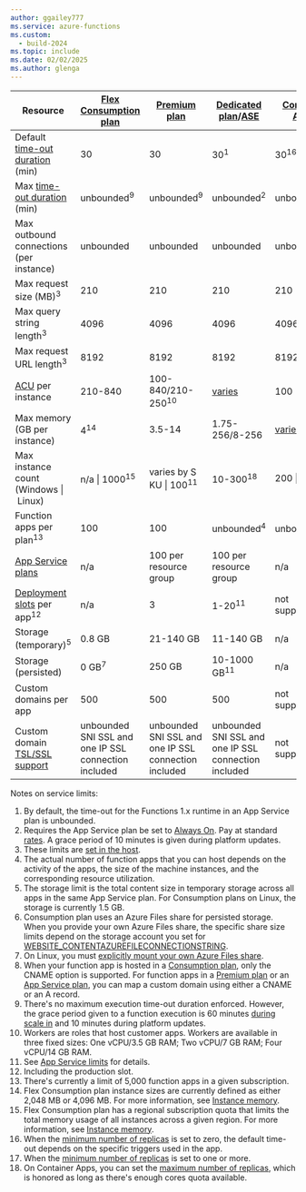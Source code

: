 ```yaml
---
author: ggailey777
ms.service: azure-functions
ms.custom:
  - build-2024
ms.topic: include
ms.date: 02/02/2025
ms.author: glenga
---
```

| Resource |[Flex Consumption plan](/azure/azure-functions/flex-consumption-plan)|[Premium plan](/azure/azure-functions/functions-premium-plan)|[Dedicated plan](/azure/azure-functions/dedicated-plan)/[ASE](/azure/app-service/environment/intro)| [Container Apps](/azure/azure-functions/functions-container-apps-hosting)|[Consumption plan](/azure/azure-functions/consumption-plan)|
| --- | --- | --- | --- | --- | --- | 
| Default [time-out duration](/azure/azure-functions/functions-scale#timeout) (min) | 30 | 30 |30<sup>1</sup> | 30<sup>16</sup> |5 |
| Max [time-out duration](/azure/azure-functions/functions-scale#timeout) (min) | unbounded<sup>9</sup> | unbounded<sup>9</sup> | unbounded<sup>2</sup> | unbounded<sup>17</sup> |10 |
| Max outbound connections (per instance) |  unbounded | unbounded | unbounded | unbounded |600 active (1200 total) |
| Max request size (MB)<sup>3</sup> |  210 | 210 | 210 | 210 |210 |
| Max query string length<sup>3</sup> |  4096 | 4096 | 4096 | 4096 | 4096 |
| Max request URL length<sup>3</sup> | 8192 | 8192 | 8192 | 8192 | 8192 | 
|[ACU](/azure/virtual-machines/acu) per instance |  210-840 | 100-840/210-250<sup>10</sup> | [varies](/azure/container-apps/billing) |100 | varies |
| Max memory (GB per instance) | 4<sup>14</sup> |  3.5-14 | 1.75-256/8-256 | [varies](/azure/container-apps/billing) |1.5 | 
| Max instance count (Windows&nbsp;\|&nbsp;Linux) |  n/a&nbsp;\|&nbsp;1000<sup>15</sup> | varies by S    KU&nbsp;\|&nbsp;100<sup>11</sup> |  10-300<sup>18</sup> | 200&nbsp;\|&nbsp;100 | 1000 | 
| Function apps per plan<sup>13</sup> |  100 | 100 | unbounded<sup>4</sup> | unbounded<sup>4</sup> |100 |
| [App Service plans](/azure/app-service/overview-hosting-plans) |  n/a | 100 per resource group |100 per resource group | n/a | 100 per [region](https://azure.microsoft.com/global-infrastructure/regions/) |
| [Deployment slots](/azure/azure-functions/functions-deployment-slots) per app<sup>12</sup> |  n/a | 3 | 1-20<sup>11</sup> | not supported |2 |
| Storage (temporary)<sup>5</sup> |  0.8 GB | 21-140 GB |11-140 GB | n/a |0.5 GB |
| Storage (persisted) |  0 GB<sup>7</sup> | 250 GB |10-1000 GB<sup>11</sup> | n/a |1 GB<sup>6,7</sup> |
| Custom domains per app</a> | 500 | 500 | 500 | not supported |500<sup>7</sup> |
| Custom domain [TSL/SSL support](/azure/app-service/configure-ssl-bindings) | unbounded SNI SSL and one IP SSL connection included | unbounded SNI SSL and one IP SSL connection included |unbounded SNI SSL and one IP SSL connection included | not supported |unbounded SNI SSL connection included |

Notes on service limits:

1. By default, the time-out for the Functions 1.x runtime in an App Service plan is unbounded.  
2. Requires the App Service plan be set to [Always On](/azure/azure-functions/dedicated-plan#always-on). Pay at standard [rates](https://azure.microsoft.com/pricing/details/app-service/). A grace period of 10 minutes is given during platform updates.
3. These limits are [set in the host](https://github.com/Azure/azure-functions-host/blob/dev/src/WebJobs.Script.WebHost/web.config).  
4. The actual number of function apps that you can host depends on the activity of the apps, the size of the machine instances, and the corresponding resource utilization.  
5. The storage limit is the total content size in temporary storage across all apps in the same App Service plan. For Consumption plans on Linux, the storage is currently 1.5 GB.
6. Consumption plan uses an Azure Files share for persisted storage. When you provide your own Azure Files share, the specific share size limits depend on the storage account you set for [WEBSITE_CONTENTAZUREFILECONNECTIONSTRING](/azure/azure-functions/functions-app-settings#website_contentazurefileconnectionstring). 
7. On Linux, you must [explicitly mount your own Azure Files share](/azure/azure-functions/storage-considerations#mount-file-shares).
8. When your function app is hosted in a [Consumption plan](/azure/azure-functions/consumption-plan), only the CNAME option is supported. For function apps in a [Premium plan](/azure/azure-functions/functions-premium-plan) or an [App Service plan](/azure/azure-functions/dedicated-plan), you can map a custom domain using either a CNAME or an A record.  
9. There's no maximum execution time-out duration enforced. However, the grace period given to a function execution is 60 minutes [during scale in](../articles/azure-functions/event-driven-scaling.md#scale-in-behaviors) and 10 minutes during platform updates.
10. Workers are roles that host customer apps. Workers are available in three fixed sizes: One vCPU/3.5 GB RAM; Two vCPU/7 GB RAM; Four vCPU/14 GB RAM.   
11. See [App Service limits](/azure/azure-resource-manager/management/azure-subscription-service-limits#app-service-limits) for details.  
12. Including the production slot.  
13. There's currently a limit of 5,000 function apps in a given subscription. 
14. Flex Consumption plan instance sizes are currently defined as either 2,048 MB or 4,096 MB. For more information, see [Instance memory](/azure/azure-functions/flex-consumption-plan#instance-memory).  
15. Flex Consumption plan has a regional subscription quota that limits the total memory usage of all instances across a given region. For more information, see [Instance memory](/azure/azure-functions/flex-consumption-plan#instance-memory).  
16. When the [minimum number of replicas](/azure/container-apps/scale-app#scale-definition) is set to zero, the default time-out depends on the specific triggers used in the app.
17. When the [minimum number of replicas](../articles/container-apps/scale-app.md#scale-definition) is set to one or more.
18. On Container Apps, you can set the [maximum number of replicas](/azure/container-apps/scale-app#scale-definition), which is honored as long as there's enough cores quota available.
